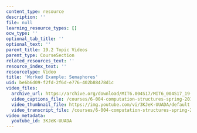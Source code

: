```yaml
---
content_type: resource
description: ''
file: null
learning_resource_types: []
ocw_type: ''
optional_tab_title: ''
optional_text: ''
parent_title: 19.2 Topic Videos
parent_type: CourseSection
related_resources_text: ''
resource_index_text: ''
resourcetype: Video
title: 'Worked Example: Semaphores'
uid: be6b6d09-f2fd-2f6d-e776-402b88478d1c
video_files:
  archive_url: https://archive.org/download/MIT6.004S17/MIT6_004S17_19-02-06-01_300k.mp4
  video_captions_file: /courses/6-004-computation-structures-spring-2017/23aba544f83d5bb2bb4b4ca4fd9cb028_3KJeK-UUADA.vtt
  video_thumbnail_file: https://img.youtube.com/vi/3KJeK-UUADA/default.jpg
  video_transcript_file: /courses/6-004-computation-structures-spring-2017/3d7749df556d00bc58141d08da564d85_3KJeK-UUADA.pdf
video_metadata:
  youtube_id: 3KJeK-UUADA
---
```

